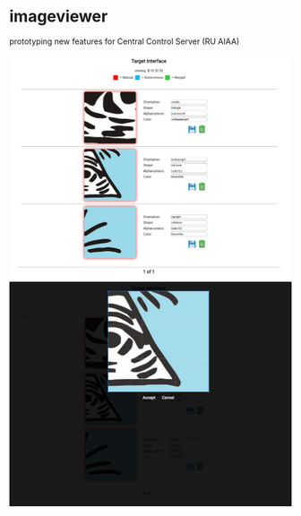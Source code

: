 # imageviewer
prototyping new features for Central Control Server (RU AIAA)

![Alt text](website.png?raw=true "Title")
![Alt text](website-cropper.png?raw=true "Title")
